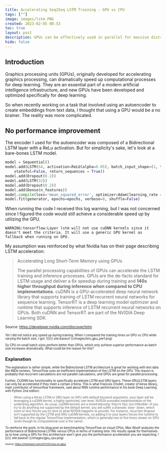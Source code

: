 ```yaml
---
title: Accelerating Seq2Seq LSTM Training - GPU vs CPU
tags: [""]
image: images/lstm.PNG
created: 2023-02-05 08:53
toc: true
layout: post
description: GPUs can be effectively used in parallel for massive distributed computational processes.But GPU usage needs to be tailored to your model architecture.  
hide: false
---
```


## Introduction 
Graphics processing units (GPUs), originally developed for accelerating graphics processing, can dramatically speed up computational processes for deep learning. They are an essential part of a modern artificial intelligence infrastructure, and new GPUs have been developed and optimized specifically for deep learning.

So when recently working on a task that involved using an autoencoder to create embeddings from text data, I thought that using a GPU would be a no brainer. The reality was more complicated. 

## No performance improvement 
The encoder I used for the autoencoder was composed of a Bidirectional LSTM layer with a ReLu activation. But for simplicity's sake, let's look at a bare-bones LSTM model. 

```python
model = Sequential()
model.add(LSTM(64, activation=ReLU(alpha=0.05), batch_input_shape=(1, timesteps, n_features), 
    stateful=False, return_sequences = True))
model.add(Dropout(0.2))
model.add(LSTM(32))
model.add(Dropout(0.2))
model.add(Dense(n_features))
model.compile(loss='mean_squared_error', optimizer=Adam(learning_rate = 0.001), metrics='acc')
model.fit(generator, epochs=epochs, verbose=0, shuffle=False)
```

When running the code I received this log warning, but I was not concerned since I figured the code would still achieve a considerable speed up by utilizing the GPU. 
````
WARNING:tensorflow:Layer lstm will not use cuDNN kernels since it doesn't meet the criteria. It will use a generic GPU kernel as fallback when running on GPU.
````

My assumption was reinforced by what Nvidia has on their page describing LSTM acceleration:

>Accelerating Long Short-Term Memory using GPUs
>
>The parallel processing capabilities of GPUs can accelerate the LSTM training and inference processes. GPUs are the de-facto standard for LSTM usage and deliver a 6x speedup during training and **140x higher throughput during inference when compared to CPU implementations**. cuDNN is a GPU-accelerated deep neural network library that supports training of LSTM recurrent neural networks for sequence learning. TensorRT is a deep learning model optimizer and runtime that supports inference of LSTM recurrent neural networks on GPUs. Both cuDNN and TensorRT are part of the NVIDIA Deep Learning SDK.
  
  <small> Source: https://developer.nvidia.com/discover/lstm <small>

Yet I did not notice any speed up during training. When I compared the training times on GPU vs CPU while varying the batch size, I got:
![]({{ site.baseurl }}/images/lsm_gpu_perf.png)
    

So CPU on small batch sizes perform better than GPUs, which only achieve superior performance as batch size increases dramatically. What could be the reason for this?

## Explanation
The explanation is rather simple; while the Bidirectional LSTM architecture is great for working with text data like IMDb reviews,  TensorFlow uses an inefficient implementation of the LSTM on the GPU. The reason is probably that recurrent calculations are not parallel calculations, and GPUs are great for parallel processing.

Further, CUDNN has functionality to specifically accelerate LSTM and GRU layers. These GRU/LSTM layers can only be accelerated if they meet a certain criteria. This is what Francois Chollet, creator of keras library, main contributor of tensorflow framework, said about RNN runtime performance in his book Deep Learning with Python 2nd edition:

> When using a Keras LSTM or GRU layer on GPU with default keyword arguments, your layer will be leveraging a cuDNN kernel, a highly optimized, low-level, NVIDIA-provided implementation of the underlying algorithm. As usual, cuDNN kernels are a mixed blessing: they’re fast, but inflexible—if you try to do anything not supported by the default kernel, you will suffer a dramatic slow- down, which more or less forces you to stick to what NVIDIA happens to provide. For instance, recurrent dropout isn’t supported by the LSTM and GRU cuDNN kernels, so adding it to your layers forces the runtime to fall back to the regular TensorFlow implementation, which is generally two to five times slower on GPU (even though its computational cost is the same).


To reinforce the point, in his blog post on benchmarking TensorFlow on cloud CPUs, Max Woolf analyzes the performance of Bidirectional LSTMs versus CPUs in terms of training time. His results speak for themselves as to how using a GPU for this architecture won't give you the performance acceleration you are expecting:
![]({{ site.baseurl }}/images/gpu_cpu.png)

<small> Source: https://minimaxir.com/2017/07/cpu-or-gpu/ <small>

